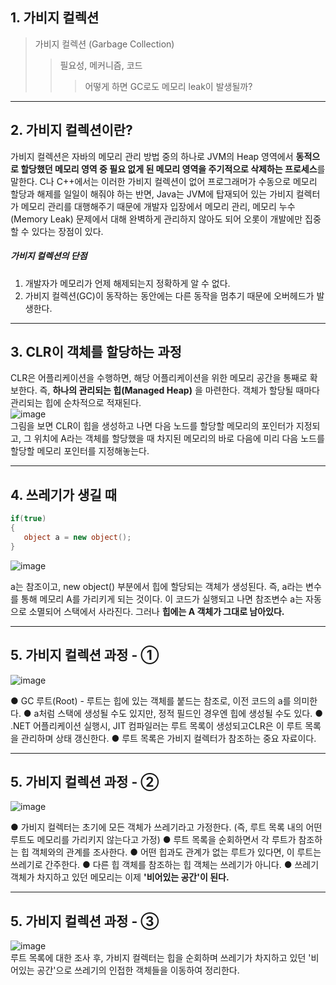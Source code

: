## 1. 가비지 컬렉션

> 가비지 컬렉션 (Garbage Collection)
>> 필요성, 메커니즘, 코드
>>> 어떻게 하면 GC로도 메모리 leak이 발생될까?    
---    
## 2. 가비지 컬렉션이란?
가비지 컬렉션은 자바의 메모리 관리 방법 중의 하나로 JVM의 Heap 영역에서 **동적으로 할당했던 메모리 영역 중 필요 없게 된 메모리 영역을 주기적으로 삭제하는 프로세스**를 말한다. C나 C++에서는 이러한 가비지 컬렉션이 없어 프로그래머가 수동으로 메모리 할당과 해제를 일일이 해줘야 하는 반면, Java는 JVM에 탑재되어 있는 가비지 컬렉터가 메모리 관리를 대행해주기 때문에 개발자 입장에서 메모리 관리, 메모리 누수(Memory Leak) 문제에서 대해 완벽하게 관리하지 않아도 되어 오롯이 개발에만 집중할 수 있다는 장점이 있다.    

 ##### 가비지 컬렉션의 단점
1. 개발자가 메모리가 언제 해제되는지 정확하게 알 수 없다.
2. 가비지 컬렉션(GC)이 동작하는 동안에는 다른 동작을 멈추기 때문에 오버헤드가 발생한다.

---

## 3. CLR이 객체를 할당하는 과정
CLR은 어플리케이션을 수행하면, 해당 어플리케이션을 위한 메모리 공간을 통째로 확보한다. 즉, **하나의 관리되는 힙(Managed Heap)** 을 마련한다. 객체가 할당될 때마다 관리되는 힙에 순차적으로 적재된다.  
![image](https://github.com/Oeuni/BigData/assets/100830777/81ad4adb-3419-4c00-bfa3-7d253681dc79)  
그림을 보면 CLR이 힙을 생성하고 나면 다음 노드를 할당할 메모리의 포인터가 지정되고, 그 위치에 A라는 객체를 할당했을 때 차지된 메모리의 바로 다음에 미리 다음 노드를 할당할 메모리 포인터를 지정해놓는다.

---

## 4. 쓰레기가 생길 때
```C#
if(true)
{
   object a = new object();
}
```

![image](https://github.com/Oeuni/BigData/assets/100830777/fe292b53-bc22-46db-9619-d2908f46d74a)

a는 참조이고, new object() 부분에서 힙에 할당되는 객체가 생성된다. 즉, a라는 변수를 통해 메모리 A를 가리키게 되는 것이다. 이 코드가 실행되고 나면 참조변수 a는 자동으로 소멸되어 스택에서 사라진다. 그러나 **힙에는 A 객체가 그대로 남아있다.**

---

## 5. 가비지 컬렉션 과정 - ①

![image](https://github.com/Oeuni/BigData/assets/100830777/b7dd87e3-8b0e-48e9-bcbb-83a19c50713b)  

● GC 루트(Root) - 루트는 힙에 있는 객체를 붙드는 참조로, 이전 코드의 a를 의미한다.
● a처럼 스택에 생성될 수도 있지만, 정적 필드인 경우엔 힙에 생성될 수도 있다.
● .NET 어플리케이션 실행시, JIT 컴파일러는 루트 목록이 생성되고CLR은 이 루트 목록을 관리하며 상태 갱신한다.
● 루트 목록은 가비지 컬렉터가 참조하는 중요 자료이다.  

---
## 5. 가비지 컬렉션 과정 - ②

![image](https://github.com/Oeuni/BigData/assets/100830777/285af0b3-02cb-4d36-aabd-a4a25da483b5)  

● 가비지 컬렉터는 초기에 모든 객체가 쓰레기라고 가정한다. (즉, 루트 목록 내의 어떤 루트도 메모리를 가리키지 않는다고 가정)
● 루트 목록을 순회하면서 각 루트가 참조하는 힙 객체와의 관계를 조사한다.
   ● 어떤 힙과도 관계가 없는 루트가 있다면, 이 루트는 쓰레기로 간주한다.
   ● 다른 힙 객체를 참조하는 힙 객체는 쓰레기가 아니다.
● 쓰레기 객체가 차지하고 있던 메모리는 이제 **'비어있는 공간'이 된다.**

---
## 5. 가비지 컬렉션 과정 - ③

![image](https://github.com/Oeuni/BigData/assets/100830777/ab50fddc-f986-4561-808d-cff02df9c489)  
루트 목록에 대한 조사 후, 가비지 컬렉터는 힙을 순회하며 쓰레기가 차지하고 있던 '비어있는 공간'으로 쓰레기의 인접한 객체들을 이동하여 정리한다.

